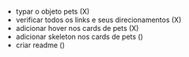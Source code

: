 - typar o objeto pets (X)
- verificar todos os links e seus direcionamentos (X)
- adicionar hover nos cards de pets (X)
- adicionar skeleton nos cards de pets ()
- criar readme ()